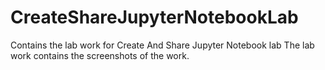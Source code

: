 # CreateShareJupyterNotebookLab
Contains the lab work for Create And Share Jupyter Notebook lab
The lab work contains the screenshots of the work.
